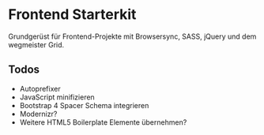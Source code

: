 # Frontend Starterkit

Grundgerüst für Frontend-Projekte mit Browsersync, SASS, jQuery und dem wegmeister Grid.


## Todos

* Autoprefixer
* JavaScript minifizieren
* Bootstrap 4 Spacer Schema integrieren
* Modernizr?
* Weitere HTML5 Boilerplate Elemente übernehmen?
